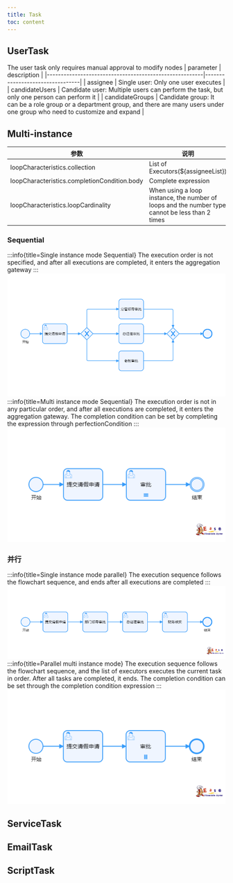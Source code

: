 ```yaml
---
title: Task
toc: content
---
```


## UserTask
<Badge type="info">The user task only requires manual approval to modify nodes</Badge>
|            parameter          |               description               |
|--------------------------------------------------------|---------------------------------|
| assignee | Single user: Only one user executes |
| candidateUsers | Candidate user: Multiple users can perform the task, but only one person can perform it |
| candidateGroups | Candidate group: It can be a role group or a department group, and there are many users under one group who need to customize and expand |

## Multi-instance

|            参数          |               说明               |
|--------------------------------------------------------|---------------------------------|
| loopCharacteristics.collection | List of Executors(${assigneeList}) |
| loopCharacteristics.completionCondition.body | Complete expression |
| loopCharacteristics.loopCardinality | When using a loop instance, the number of loops and the number type cannot be less than 2 times |

### Sequential
:::info{title=Single instance mode Sequential}
The execution order is not specified, and after all executions are completed, it enters the aggregation gateway
:::
![sequential](./image/sequential.png)
:::info{title=Multi instance mode Sequential}
The execution order is not in any particular order, and after all executions are completed, it enters the aggregation gateway. The completion condition can be set by completing the expression through perfectionCondition
:::
![sequential](./image/sequential_1.png)

### 并行
:::info{title=Single instance mode parallel}
The execution sequence follows the flowchart sequence, and ends after all executions are completed
:::
![sequential](./image/parallel.png)
:::info{title=Parallel multi instance mode}
The execution sequence follows the flowchart sequence, and the list of executors executes the current task in order. After all tasks are completed, it ends. The completion condition can be set through the completion condition expression
:::
![sequential](./image/parallel_1.png)

## ServiceTask
## EmailTask
## ScriptTask
